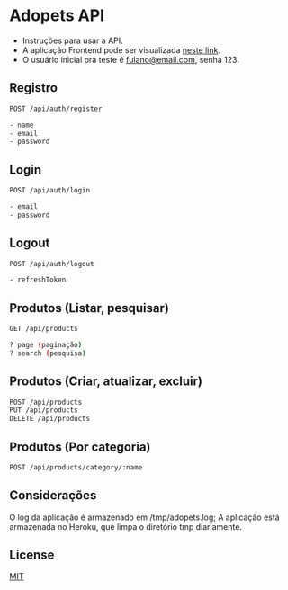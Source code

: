 # Adopets API

- Instruções para usar a API.
- A aplicação Frontend pode ser visualizada [neste link](https://stackblitz.com/edit/react-ad28nx).
- O usuário inicial pra teste é fulano@email.com, senha 123.

## Registro

```bash
POST /api/auth/register

- name
- email
- password
```

## Login

```bash
POST /api/auth/login

- email
- password
```

## Logout

```bash
POST /api/auth/logout

- refreshToken
```

## Produtos (Listar, pesquisar)

```bash
GET /api/products

? page (paginação)
? search (pesquisa)
```

## Produtos (Criar, atualizar, excluir)

```bash
POST /api/products
PUT /api/products
DELETE /api/products
```

## Produtos (Por categoria)
```bash
POST /api/products/category/:name
```

## Considerações
O log da aplicação é armazenado em /tmp/adopets.log;
A aplicação está armazenada no Heroku, que limpa o diretório tmp diariamente.

## License
[MIT](https://choosealicense.com/licenses/mit/)
